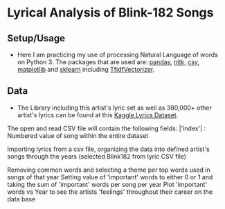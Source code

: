 # Lyrical Analysis of Blink-182 Songs

## Setup/Usage
* Here I am practicing my use of processing Natural Language of words on Python 3. 
The packages that are used are: [pandas](https://pandas.pydata.org/pandas-docs/stable/install.html), [nltk](https://www.nltk.org/install.html), [csv](https://docs.python.org/3/library/csv.html), [matplotlib](https://matplotlib.org/3.1.1/users/installing.html) and [sklearn](https://scikit-learn.org/stable/install.html) including [TfidfVectorizer](https://scikit-learn.org/stable/modules/generated/sklearn.feature_extraction.text.TfidfVectorizer.html).

## Data
* The Library including this artist's lyric set as well as 380,000+ other artist's lyrics can be found at this [Kaggle Lyrics Dataset](https://www.kaggle.com/gyani95/380000-lyrics-from-metrolyrics).

The open and read CSV file will contain the following fields:
|'index'| : Numbered value of song within the entire dataset 



Importing lyrics from a csv file, organizing the data into defined artist's songs through the years (selected Blink182 from lyric CSV file)


Removing common words and selecting a theme per top words used in songs of that year 
Setting value of 'important' words to either 0 or 1 and taking the sum of 'important' words per song per year
Plot 'important' words vs Year to see the artists 'feelings' throughout their career on the data base
